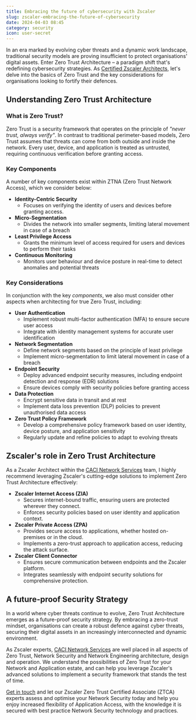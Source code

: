 ```yaml
---
title: Embracing the future of cybersecurity with Zscaler
slug: zscaler-embracing-the-future-of-cybersecurity
date: 2024-04-03 08:45
category: security
icon: user-secret
---
```


In an era marked by evolving cyber threats and a dynamic work landscape, traditional security models are proving insufficient to protect organisations' digital assets. Enter Zero Trust Architecture – a paradigm shift that's redefining cybersecurity strategies. As [Certified Zscaler Architects](https://www.caci.co.uk/services/network-infrastructure-consulting/), let's delve into the basics of Zero Trust and the key considerations for organisations looking to fortify their defences.

## Understanding Zero Trust Architecture
### What is Zero Trust?
Zero Trust is a security framework that operates on the principle of _"never trust, always verify"_. In contrast to traditional perimeter-based models, Zero Trust assumes that threats can come from both outside and inside the network. Every user, device, and application is treated as untrusted, requiring continuous verification before granting access.

### Key Components
A number of key components exist within ZTNA (Zero Trust Network Access), which we consider below:

* **Identity-Centric Security**
  * Focuses on verifying the identity of users and devices before granting access.
* **Micro-Segmentation**
  * Divides the network into smaller segments, limiting lateral movement in case of a breach
* **Least Privilege Access**
  * Grants the minimum level of access required for users and devices to perform their tasks
* **Continuous Monitoring**
  * Monitors user behaviour and device posture in real-time to detect anomalies and potential threats

### Key Considerations
In conjunction with the key _components_, we also must consider other aspects when architecting for true Zero Trust, including:

*  **User Authentication**
    * Implement robust multi-factor authentication (MFA) to ensure secure user access
    * Integrate with identity management systems for accurate user identification
*  **Network Segmentation**
    * Define network segments based on the principle of least privilege
    * Implement micro-segmentation to limit lateral movement in case of a breach
*  **Endpoint Security**
    * Deploy advanced endpoint security measures, including endpoint detection and response (EDR) solutions
    * Ensure devices comply with security policies before granting access
*  **Data Protection**
    * Encrypt sensitive data in transit and at rest
    * Implement data loss prevention (DLP) policies to prevent unauthorised data access
*  **Zero Trust Policy Framework**
    * Develop a comprehensive policy framework based on user identity, device posture, and application sensitivity
    * Regularly update and refine policies to adapt to evolving threats

## Zscaler's role in Zero Trust Architecture
As a Zscaler Architect within the [CACI Network Services](https://www.caci.co.uk/services/network-infrastructure-consulting/) team, I highly recommend leveraging Zscaler's cutting-edge solutions to implement Zero Trust Architecture effectively:

* **Zscaler Internet Access (ZIA)**
  * Secures internet-bound traffic, ensuring users are protected wherever they connect.
  * Enforces security policies based on user identity and application context.
* **Zscaler Private Access (ZPA)**
  * Provides secure access to applications, whether hosted on-premises or in the cloud.
  * Implements a zero-trust approach to application access, reducing the attack surface.
* **Zscaler Client Connector**
  * Ensures secure communication between endpoints and the Zscaler platform.
  * Integrates seamlessly with endpoint security solutions for comprehensive protection.

## A future-proof Security Strategy
In a world where cyber threats continue to evolve, Zero Trust Architecture emerges as a future-proof security strategy. By embracing a zero-trust mindset, organisations can create a robust defence against cyber threats, securing their digital assets in an increasingly interconnected and dynamic environment.

As Zscaler experts, [CACI Network Services](https://www.caci.co.uk/services/cloud-infrastructure/) are well placed in all aspects of Zero Trust, Network Security and Network Engineering architecture, design and operation. We understand the possibilities of Zero Trust for your Network and Application estate, and can help you leverage Zscaler's advanced solutions to implement a security framework that stands the test of time.

[Get in touch](https://info.caci.co.uk/contact-us-network-services) and let our Zscaler Zero Trust Certified Associate (ZTCA) experts assess and optimise your Network Security today and help you enjoy increased flexibility of Application Access, with the knowledge it is secured with best practice Network Security technology and practices.
